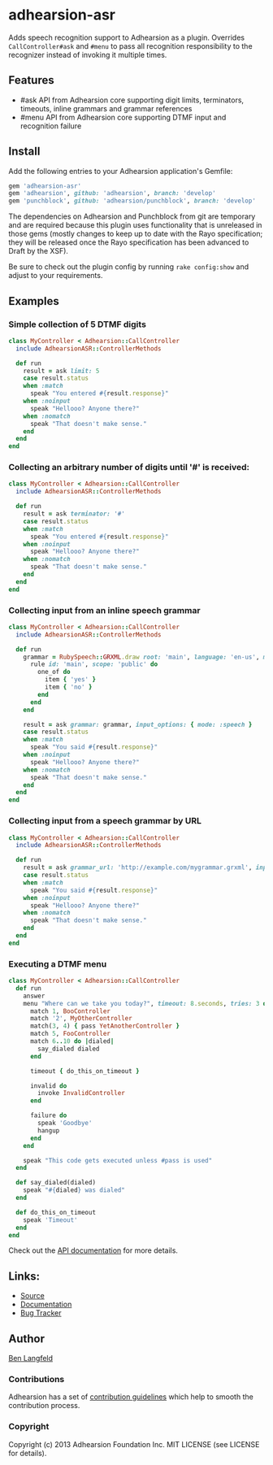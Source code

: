 # adhearsion-asr

Adds speech recognition support to Adhearsion as a plugin. Overrides `CallController#ask` and `#menu` to pass all recognition responsibility to the recognizer instead of invoking it multiple times.

## Features

* #ask API from Adhearsion core supporting digit limits, terminators, timeouts, inline grammars and grammar references
* #menu API from Adhearsion core supporting DTMF input and recognition failure

## Install

Add the following entries to your Adhearsion application's Gemfile:

```ruby
gem 'adhearsion-asr'
gem 'adhearsion', github: 'adhearsion', branch: 'develop'
gem 'punchblock', github: 'adhearsion/punchblock', branch: 'develop'
```

The dependencies on Adhearsion and Punchblock from git are temporary and are required because this plugin uses functionality that is unreleased in those gems (mostly changes to keep up to date with the Rayo specification; they will be released once the Rayo specification has been advanced to Draft by the XSF).

Be sure to check out the plugin config by running `rake config:show` and adjust to your requirements.

## Examples

### Simple collection of 5 DTMF digits

```ruby
class MyController < Adhearsion::CallController
  include AdhearsionASR::ControllerMethods

  def run
    result = ask limit: 5
    case result.status
    when :match
      speak "You entered #{result.response}"
    when :noinput
      speak "Hellooo? Anyone there?"
    when :nomatch
      speak "That doesn't make sense."
    end
  end
end
```

### Collecting an arbitrary number of digits until '#' is received:

```ruby
class MyController < Adhearsion::CallController
  include AdhearsionASR::ControllerMethods

  def run
    result = ask terminator: '#'
    case result.status
    when :match
      speak "You entered #{result.response}"
    when :noinput
      speak "Hellooo? Anyone there?"
    when :nomatch
      speak "That doesn't make sense."
    end
  end
end
```

### Collecting input from an inline speech grammar

```ruby
class MyController < Adhearsion::CallController
  include AdhearsionASR::ControllerMethods

  def run
    grammar = RubySpeech::GRXML.draw root: 'main', language: 'en-us', mode: :voice do
      rule id: 'main', scope: 'public' do
        one_of do
          item { 'yes' }
          item { 'no' }
        end
      end
    end

    result = ask grammar: grammar, input_options: { mode: :speech }
    case result.status
    when :match
      speak "You said #{result.response}"
    when :noinput
      speak "Hellooo? Anyone there?"
    when :nomatch
      speak "That doesn't make sense."
    end
  end
end
```

### Collecting input from a speech grammar by URL

```ruby
class MyController < Adhearsion::CallController
  include AdhearsionASR::ControllerMethods

  def run
    result = ask grammar_url: 'http://example.com/mygrammar.grxml', input_options: { mode: :speech }
    case result.status
    when :match
      speak "You said #{result.response}"
    when :noinput
      speak "Hellooo? Anyone there?"
    when :nomatch
      speak "That doesn't make sense."
    end
  end
end
```

### Executing a DTMF menu

```ruby
class MyController < Adhearsion::CallController
  def run
    answer
    menu "Where can we take you today?", timeout: 8.seconds, tries: 3 do
      match 1, BooController
      match '2', MyOtherController
      match(3, 4) { pass YetAnotherController }
      match 5, FooController
      match 6..10 do |dialed|
        say_dialed dialed
      end

      timeout { do_this_on_timeout }

      invalid do
        invoke InvalidController
      end

      failure do
        speak 'Goodbye'
        hangup
      end
    end

    speak "This code gets executed unless #pass is used"
  end

  def say_dialed(dialed)
    speak "#{dialed} was dialed"
  end

  def do_this_on_timeout
    speak 'Timeout'
  end
end
```

Check out the [API documentation](http://rdoc.info/gems/adhearsion-asr/frames) for more details.

## Links:
* [Source](https://github.com/adhearsion/adhearsion-asr)
* [Documentation](http://rdoc.info/gems/adhearsion-asr/frames)
* [Bug Tracker](https://github.com/adhearsion/adhearsion-asr/issues)

## Author

[Ben Langfeld](https://github.com/benlangfeld)

### Contributions

Adhearsion has a set of [contribution guidelines](https://github.com/adhearsion/adhearsion/wiki/Contributing) which help to smooth the contribution process.

### Copyright

Copyright (c) 2013 Adhearsion Foundation Inc. MIT LICENSE (see LICENSE for details).
